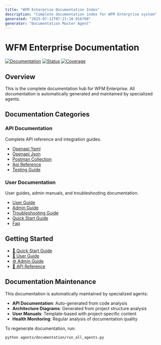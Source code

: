 ```yaml
---
title: "WFM Enterprise Documentation Index"
description: "Complete documentation index for WFM Enterprise system"
generated: "2025-07-12T07:21:10.916708"
generator: "Documentation Master Agent"
---
```


# WFM Enterprise Documentation

[![Documentation](https://img.shields.io/badge/Documentation-Auto-Generated-blue)](#) [![Status](https://img.shields.io/badge/Status-Up-to-Date-green)](#) [![Coverage](https://img.shields.io/badge/Coverage-Comprehensive-brightgreen)](#)

## Overview

This is the complete documentation hub for WFM Enterprise. All documentation is automatically generated and maintained by specialized agents.

## Documentation Categories

### API Documentation

Complete API reference and integration guides.

- [Openapi Yaml](docs/api/openapi.yaml)
- [Openapi Json](docs/api/openapi.json)
- [Postman Collection](docs/api/postman_collection.json)
- [Api Reference](docs/api/api_reference.md)
- [Testing Guide](docs/api/testing_guide.md)

### User Documentation

User guides, admin manuals, and troubleshooting documentation.

- [User Guide](docs/user/user_guide.md)
- [Admin Guide](docs/user/admin_guide.md)
- [Troubleshooting Guide](docs/user/troubleshooting.md)
- [Quick Start Guide](docs/user/quick_start.md)
- [Faq](docs/user/faq.md)

## Getting Started

- [🚀 Quick Start Guide](docs/user/quick_start.md)
- [📖 User Guide](docs/user/user_guide.md)
- [⚙️ Admin Guide](docs/user/admin_guide.md)
- [🔧 API Reference](docs/api/api_reference.md)

## Documentation Maintenance

This documentation is automatically maintained by specialized agents:

- **API Documentation**: Auto-generated from code analysis
- **Architecture Diagrams**: Generated from project structure analysis
- **User Manuals**: Template-based with project-specific content
- **Health Monitoring**: Regular analysis of documentation quality

To regenerate documentation, run:

```bash
python agents/documentation/run_all_agents.py
```
